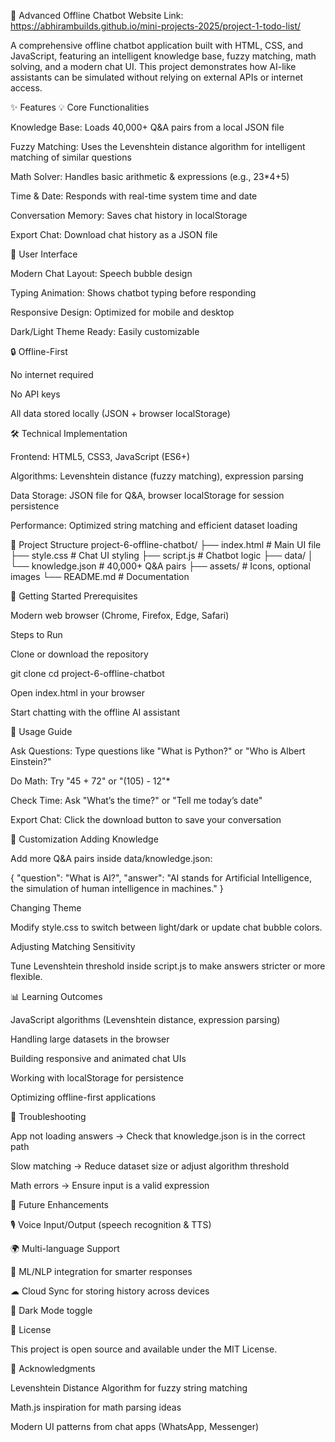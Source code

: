 🤖 Advanced Offline Chatbot
Website Link: https://abhirambuilds.github.io/mini-projects-2025/project-1-todo-list/

A comprehensive offline chatbot application built with HTML, CSS, and JavaScript, featuring an intelligent knowledge base, fuzzy matching, math solving, and a modern chat UI. This project demonstrates how AI-like assistants can be simulated without relying on external APIs or internet access.

✨ Features
💡 Core Functionalities

Knowledge Base: Loads 40,000+ Q&A pairs from a local JSON file

Fuzzy Matching: Uses the Levenshtein distance algorithm for intelligent matching of similar questions

Math Solver: Handles basic arithmetic & expressions (e.g., 23*4+5)

Time & Date: Responds with real-time system time and date

Conversation Memory: Saves chat history in localStorage

Export Chat: Download chat history as a JSON file

🎨 User Interface

Modern Chat Layout: Speech bubble design

Typing Animation: Shows chatbot typing before responding

Responsive Design: Optimized for mobile and desktop

Dark/Light Theme Ready: Easily customizable

🔒 Offline-First

No internet required

No API keys

All data stored locally (JSON + browser localStorage)

🛠 Technical Implementation

Frontend: HTML5, CSS3, JavaScript (ES6+)

Algorithms: Levenshtein distance (fuzzy matching), expression parsing

Data Storage: JSON file for Q&A, browser localStorage for session persistence

Performance: Optimized string matching and efficient dataset loading

📁 Project Structure
project-6-offline-chatbot/
├── index.html          # Main UI file
├── style.css           # Chat UI styling
├── script.js           # Chatbot logic
├── data/
│   └── knowledge.json  # 40,000+ Q&A pairs
├── assets/             # Icons, optional images
└── README.md           # Documentation

🚀 Getting Started
Prerequisites

Modern web browser (Chrome, Firefox, Edge, Safari)

Steps to Run

Clone or download the repository

git clone <repo-url>
cd project-6-offline-chatbot


Open index.html in your browser

Start chatting with the offline AI assistant

🎯 Usage Guide

Ask Questions: Type questions like "What is Python?" or "Who is Albert Einstein?"

Do Math: Try "45 + 72" or "(105) - 12"*

Check Time: Ask "What’s the time?" or "Tell me today’s date"

Export Chat: Click the download button to save your conversation

🔧 Customization
Adding Knowledge

Add more Q&A pairs inside data/knowledge.json:

{
  "question": "What is AI?",
  "answer": "AI stands for Artificial Intelligence, the simulation of human intelligence in machines."
}

Changing Theme

Modify style.css to switch between light/dark or update chat bubble colors.

Adjusting Matching Sensitivity

Tune Levenshtein threshold inside script.js to make answers stricter or more flexible.

📊 Learning Outcomes

JavaScript algorithms (Levenshtein distance, expression parsing)

Handling large datasets in the browser

Building responsive and animated chat UIs

Working with localStorage for persistence

Optimizing offline-first applications

🐛 Troubleshooting

App not loading answers → Check that knowledge.json is in the correct path

Slow matching → Reduce dataset size or adjust algorithm threshold

Math errors → Ensure input is a valid expression

🚀 Future Enhancements

🎙 Voice Input/Output (speech recognition & TTS)

🌍 Multi-language Support

🧠 ML/NLP integration for smarter responses

☁ Cloud Sync for storing history across devices

🎨 Dark Mode toggle

📄 License

This project is open source and available under the MIT License.

🙏 Acknowledgments

Levenshtein Distance Algorithm for fuzzy string matching

Math.js inspiration for math parsing ideas

Modern UI patterns from chat apps (WhatsApp, Messenger)


